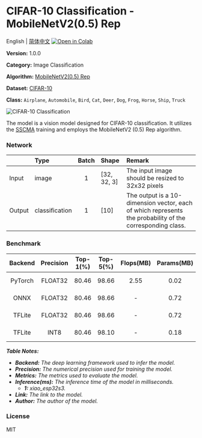 # CIFAR-10 Classification - MobileNetV2(0.5) Rep

English | [简体中文](../zh_CN/CIFAR-10_Classification_MobileNetV2(0.5)_Rep_32.md) [![Open in Colab](https://colab.research.google.com/assets/colab-badge.svg)](https://colab.research.google.com/github/seeed-studio/sscma-model-zoo/blob/refactor-auto-generate/notebooks/en/CIFAR-10_Classification_MobileNetV2(0.5)_Rep_32.ipynb)

**Version:** 1.0.0

**Category:** Image Classification

**Algorithm:** [MobileNetV2(0.5) Rep](https://raw.githubusercontent.com/Seeed-Studio/SSCMA/main/configs/classification/mobnetv2_0.35_rep_1bx16_300e_cifar10.py)

**Dataset:** [CIFAR-10](https://www.cs.toronto.edu/~kriz/cifar-10-python.tar.gz)

**Class:** `Airplane`, `Automobile`, `Bird`, `Cat`, `Deer`, `Dog`, `Frog`, `Horse`, `Ship`, `Truck`

![CIFAR-10 Classification](https://files.seeedstudio.com/sscma/static/cifar10_cls_0_35.png)

The model is a vision model designed for CIFAR-10 classification. It utilizes the [SSCMA](https://github.com/Seeed-Studio/SSCMA) training and employs the MobileNetV2 (0.5) Rep algorithm.

### Network 

|        | Type           |  Batch  | Shape       | Remark                                                                                                    |
|:-------|:---------------|:-------:|:------------|:----------------------------------------------------------------------------------------------------------|
| Input  | image          |    1    | [32, 32, 3] | The input image should be resized to 32x32 pixels                                                         |
| Output | classification |    1    | [10]        | The output is a 10-dimension vector, each of which represents the probability of the corresponding class. |
### Benchmark

|  Backend  |  Precision  |  Top-1(%)  |  Top-5(%)  |  Flops(MB)  |  Params(MB)  |  Inference(ms)   |                                                                                 Download                                                                                 |    Author    |
|:---------:|:-----------:|:----------:|:----------:|:-----------:|:------------:|:----------------:|:------------------------------------------------------------------------------------------------------------------------------------------------------------------------:|:------------:|
|  PyTorch  |   FLOAT32   |   80.46    |   98.66    |    2.55     |     0.02     |        -         |  [Link](https://files.seeedstudio.com/sscma/model_zoo/classification/models/cifar10/mobilenetv2_0.5_cifar10_float32_sha1_461bb5ded0d24d338095fa4a09de9d9775a6bfd7.pth)   | Seeed Studio |
|   ONNX    |   FLOAT32   |   80.46    |   98.66    |      -      |     0.72     |        -         |  [Link](https://files.seeedstudio.com/sscma/model_zoo/classification/models/cifar10/mobilenetv2_0.5_cifar10_float32_sha1_8202733d350bf67de22c776a9e35d5b250941807.onnx)  | Seeed Studio |
|  TFLite   |   FLOAT32   |   80.46    |   98.66    |      -      |     0.72     |        -         | [Link](https://files.seeedstudio.com/sscma/model_zoo/classification/models/cifar10/mobilenetv2_0.5_cifar10_float32_sha1_426735eb781a233566ba426cd9b91bc1a58d0050.tflite) | Seeed Studio |
|  TFLite   |    INT8     |   80.46    |   98.10    |      -      |     0.18     | 24<sup>(1)</sup> |  [Link](https://files.seeedstudio.com/sscma/model_zoo/classification/models/cifar10/mobilenetv2_0.5_cifar10_int8_sha1_56016374140f2e3960429e6dfd8ef1282b28c65d.tflite)   | Seeed Studio |

***Table Notes:***

- ***Backend:** The deep learning framework used to infer the model.*
- ***Precision:** The numerical precision used for training the model.*
- ***Metrics:** The metrics used to evaluate the model.*
- ***Inference(ms):** The inference time of the model in milliseconds.*
  - ***1:** xiao_esp32s3.*
- ***Link:** The link to the model.*
- ***Author:** The author of the model.*

### License

MIT

